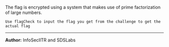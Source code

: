 The flag is encrypted using a system that makes use of prime factorization of large numbers.

`Use flagCheck to input the flag you get from the challenge to get the actual flag`

---
**Author:** InfoSecllTR and SDSLabs